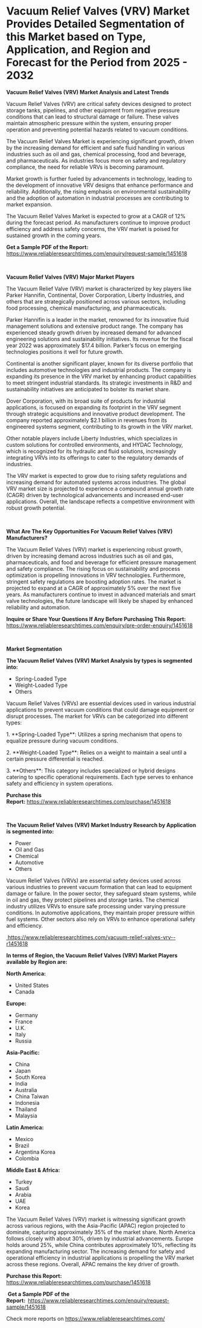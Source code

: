 <p><h1>Vacuum Relief Valves (VRV) Market Provides Detailed Segmentation of this Market based on Type, Application, and Region and Forecast for the Period from 2025 - 2032</h1></p><p><strong>Vacuum Relief Valves (VRV) Market Analysis and Latest Trends</strong></p>
<p><p>Vacuum Relief Valves (VRV) are critical safety devices designed to protect storage tanks, pipelines, and other equipment from negative pressure conditions that can lead to structural damage or failure. These valves maintain atmospheric pressure within the system, ensuring proper operation and preventing potential hazards related to vacuum conditions.</p><p>The Vacuum Relief Valves Market is experiencing significant growth, driven by the increasing demand for efficient and safe fluid handling in various industries such as oil and gas, chemical processing, food and beverage, and pharmaceuticals. As industries focus more on safety and regulatory compliance, the need for reliable VRVs is becoming paramount.</p><p>Market growth is further fueled by advancements in technology, leading to the development of innovative VRV designs that enhance performance and reliability. Additionally, the rising emphasis on environmental sustainability and the adoption of automation in industrial processes are contributing to market expansion.</p><p>The Vacuum Relief Valves Market is expected to grow at a CAGR of 12% during the forecast period. As manufacturers continue to improve product efficiency and address safety concerns, the VRV market is poised for sustained growth in the coming years.</p></p>
<p><strong>Get a Sample PDF of the Report:&nbsp;</strong> <a href="https://www.reliableresearchtimes.com/enquiry/request-sample/1451618?utm_campaign=2805&utm_medium=2&utm_source=Github&utm_content=ia&utm_term=27022025&utm_id=vacuum-relief-valves-vrv">https://www.reliableresearchtimes.com/enquiry/request-sample/1451618</a></p>
<p>&nbsp;</p>
<p><strong>Vacuum Relief Valves (VRV) Major Market Players</strong></p>
<p><p>The Vacuum Relief Valve (VRV) market is characterized by key players like Parker Hannifin, Continental, Dover Corporation, Liberty Industries, and others that are strategically positioned across various sectors, including food processing, chemical manufacturing, and pharmaceuticals.</p><p>Parker Hannifin is a leader in the market, renowned for its innovative fluid management solutions and extensive product range. The company has experienced steady growth driven by increased demand for advanced engineering solutions and sustainability initiatives. Its revenue for the fiscal year 2022 was approximately $17.4 billion. Parker’s focus on emerging technologies positions it well for future growth.</p><p>Continental is another significant player, known for its diverse portfolio that includes automotive technologies and industrial products. The company is expanding its presence in the VRV market by enhancing product capabilities to meet stringent industrial standards. Its strategic investments in R&D and sustainability initiatives are anticipated to bolster its market share.</p><p>Dover Corporation, with its broad suite of products for industrial applications, is focused on expanding its footprint in the VRV segment through strategic acquisitions and innovative product development. The company reported approximately $2.1 billion in revenues from its engineered systems segment, contributing to its growth in the VRV market.</p><p>Other notable players include Liberty Industries, which specializes in custom solutions for controlled environments, and HYDAC Technology, which is recognized for its hydraulic and fluid solutions, increasingly integrating VRVs into its offerings to cater to the regulatory demands of industries.</p><p>The VRV market is expected to grow due to rising safety regulations and increasing demand for automated systems across industries. The global VRV market size is projected to experience a compound annual growth rate (CAGR) driven by technological advancements and increased end-user applications. Overall, the landscape reflects a competitive environment with robust growth potential.</p></p>
<p>&nbsp;</p>
<p><strong>What Are The Key Opportunities For Vacuum Relief Valves (VRV) Manufacturers?</strong></p>
<p><p>The Vacuum Relief Valves (VRV) market is experiencing robust growth, driven by increasing demand across industries such as oil and gas, pharmaceuticals, and food and beverage for efficient pressure management and safety compliance. The rising focus on sustainability and process optimization is propelling innovations in VRV technologies. Furthermore, stringent safety regulations are boosting adoption rates. The market is projected to expand at a CAGR of approximately 5% over the next five years. As manufacturers continue to invest in advanced materials and smart valve technologies, the future landscape will likely be shaped by enhanced reliability and automation.</p></p>
<p><strong>Inquire or Share Your Questions If Any Before Purchasing This Report:</strong> <a href="https://www.reliableresearchtimes.com/enquiry/pre-order-enquiry/1451618?utm_campaign=2805&utm_medium=2&utm_source=Github&utm_content=ia&utm_term=27022025&utm_id=vacuum-relief-valves-vrv">https://www.reliableresearchtimes.com/enquiry/pre-order-enquiry/1451618</a></p>
<p>&nbsp;</p>
<p><strong>Market Segmentation</strong></p>
<p><strong>The Vacuum Relief Valves (VRV) Market Analysis by types is segmented into:</strong></p>
<p><ul><li>Spring-Loaded Type</li><li>Weight-Loaded Type</li><li>Others</li></ul></p>
<p><p>Vacuum Relief Valves (VRVs) are essential devices used in various industrial applications to prevent vacuum conditions that could damage equipment or disrupt processes. The market for VRVs can be categorized into different types: </p><p>1. **Spring-Loaded Type**: Utilizes a spring mechanism that opens to equalize pressure during vacuum conditions. </p><p>2. **Weight-Loaded Type**: Relies on a weight to maintain a seal until a certain pressure differential is reached.</p><p>3. **Others**: This category includes specialized or hybrid designs catering to specific operational requirements. Each type serves to enhance safety and efficiency in system operations.</p></p>
<p><strong>Purchase this Report:&nbsp;</strong><a href="https://www.reliableresearchtimes.com/purchase/1451618?utm_campaign=2805&utm_medium=2&utm_source=Github&utm_content=ia&utm_term=27022025&utm_id=vacuum-relief-valves-vrv">https://www.reliableresearchtimes.com/purchase/1451618</a></p>
<p>&nbsp;</p>
<p><strong>The Vacuum Relief Valves (VRV) Market Industry Research by Application is segmented into:</strong></p>
<p><ul><li>Power</li><li>Oil and Gas</li><li>Chemical</li><li>Automotive</li><li>Others</li></ul></p>
<p><p>Vacuum Relief Valves (VRVs) are essential safety devices used across various industries to prevent vacuum formation that can lead to equipment damage or failure. In the power sector, they safeguard steam systems, while in oil and gas, they protect pipelines and storage tanks. The chemical industry utilizes VRVs to ensure safe processing under varying pressure conditions. In automotive applications, they maintain proper pressure within fuel systems. Other sectors also rely on VRVs to enhance operational safety and efficiency.</p></p>
<p><a href="https://www.reliableresearchtimes.com/vacuum-relief-valves-vrv--r1451618?utm_campaign=2805&utm_medium=2&utm_source=Github&utm_content=ia&utm_term=27022025&utm_id=vacuum-relief-valves-vrv">&nbsp;https://www.reliableresearchtimes.com/vacuum-relief-valves-vrv--r1451618</a></p>
<p><strong>In terms of Region, the Vacuum Relief Valves (VRV) Market Players available by Region are:</strong></p>
<p>
    <p> <strong> North America: </strong>
        <ul>
            <li>United States</li>
            <li>Canada</li>
        </ul>
        </p> 
    <p> <strong> Europe: </strong>
        <ul>
            <li>Germany</li>
            <li>France</li>
            <li>U.K.</li>
            <li>Italy</li>
            <li>Russia</li>
        </ul>
        </p> 
    <p> <strong> Asia-Pacific: </strong>
        <ul>
            <li>China</li>
            <li>Japan</li>
            <li>South Korea</li>
            <li>India</li>
            <li>Australia</li>
            <li>China Taiwan</li>
            <li>Indonesia</li>
            <li>Thailand</li>
            <li>Malaysia</li>
        </ul>
        </p> 
    <p> <strong> Latin America: </strong>
        <ul>
            <li>Mexico</li>
            <li>Brazil</li>
            <li>Argentina Korea</li>
            <li>Colombia</li>
        </ul>
        </p> 
    <p> <strong> Middle East & Africa: </strong>
        <ul>
            <li>Turkey</li>
            <li>Saudi</li>
            <li>Arabia</li>
            <li>UAE</li>
            <li>Korea</li>
        </ul>
    </p>
    </p>
<p><p>The Vacuum Relief Valves (VRV) market is witnessing significant growth across various regions, with the Asia-Pacific (APAC) region projected to dominate, capturing approximately 35% of the market share. North America follows closely with about 30%, driven by industrial advancements. Europe holds around 25%, while China contributes approximately 10%, reflecting its expanding manufacturing sector. The increasing demand for safety and operational efficiency in industrial applications is propelling the VRV market across these regions. Overall, APAC remains the key driver of growth.</p></p>
<p><strong>Purchase this Report: </strong><a href="https://www.reliableresearchtimes.com/purchase/1451618?utm_campaign=2805&utm_medium=2&utm_source=Github&utm_content=ia&utm_term=27022025&utm_id=vacuum-relief-valves-vrv">https://www.reliableresearchtimes.com/purchase/1451618</a></p>
<p>&nbsp;<strong>Get a Sample PDF of the Report:&nbsp;&nbsp;</strong><a href="https://www.reliableresearchtimes.com/enquiry/request-sample/1451618?utm_campaign=2805&utm_medium=2&utm_source=Github&utm_content=ia&utm_term=27022025&utm_id=vacuum-relief-valves-vrv">https://www.reliableresearchtimes.com/enquiry/request-sample/1451618</a></p>
<p><strong></strong></p>
<p>Check more reports on <a href="https://www.reliableresearchtimes.com/?utm_campaign=2805&utm_medium=2&utm_source=Github&utm_content=ia&utm_term=27022025&utm_id=vacuum-relief-valves-vrv">https://www.reliableresearchtimes.com/</a></p>